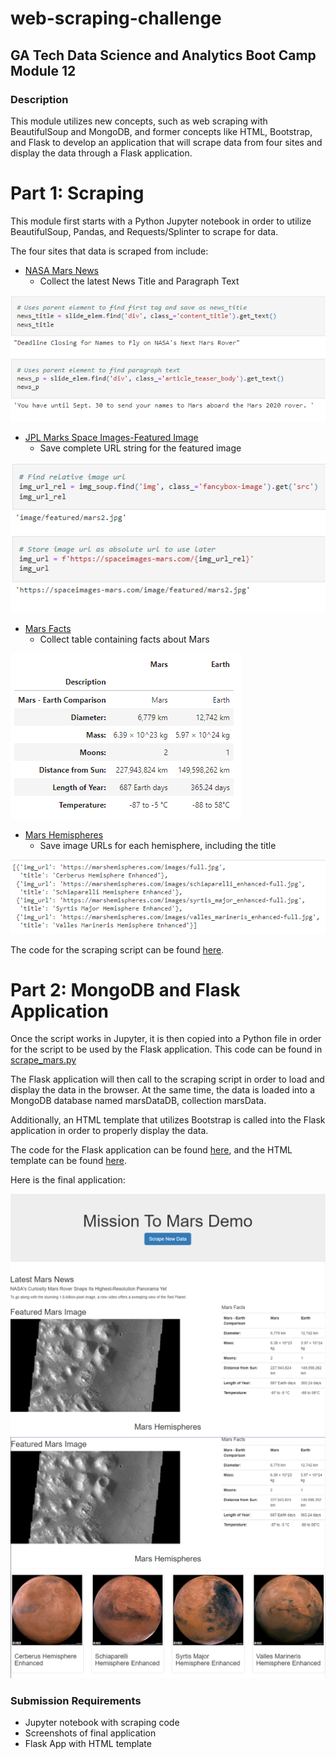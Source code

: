 # web-scraping-challenge
## GA Tech Data Science and Analytics Boot Camp Module 12
### Description
<p>This module utilizes new concepts, such as web scraping with BeautifulSoup and MongoDB, and former concepts like HTML, Bootstrap, and Flask to develop an application that will scrape data from four sites and display the data through a Flask application.</p>

<h1>Part 1: Scraping</h1>
<p>This module first starts with a Python Jupyter notebook in order to utilize BeautifulSoup, Pandas, and Requests/Splinter to scrape for data.</p>

<p>The four sites that data is scraped from include:</p>

* <a href="https://redplanetscience.com/">NASA Mars News</a>
    - Collect the latest News Title and Paragraph Text

<img src="MarsNews.png">

* <a href="https://spaceimages-mars.com/">JPL Marks Space Images-Featured Image</a>
    - Save complete URL string for the featured image

<img src="FeaturedImageURL.png">

* <a href="https://galaxyfacts-mars.com/">Mars Facts</a>
    - Collect table containing facts about Mars

<img src="MarsFacts.png">

* <a href="https://marshemispheres.com/">Mars Hemispheres</a>
    - Save image URLs for each hemisphere, including the title

<img src="HemisphereList.png">

<p>The code for the scraping script can be found <a href="MissionToMars.ipynb">here</a>.</p>

<h1>Part 2: MongoDB and Flask Application</h1>
<p>Once the script works in Jupyter, it is then copied into a Python file in order for the script to be used by the Flask application. This code can be found in <a href="scrape_mars.py">scrape_mars.py</a></p>

<p>The Flask application will then call to the scraping script in order to load and display the data in the browser. At the same time, the data is loaded into a MongoDB database named marsDataDB, collection marsData.</p>

<p>Additionally, an HTML template that utilizes Bootstrap is called into the Flask application in order to properly display the data.</p>

<p>The code for the Flask application can be found <a href="app.py">here</a>, and the HTML template can be found <a href="templates/index.html">here</a>.</p>

<p>Here is the final application:</p>
<img src="FinalApplication_1.png">
<img src="FinalApplication_2.png">

### Submission Requirements
* Jupyter notebook with scraping code
* Screenshots of final application
* Flask App with HTML template